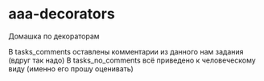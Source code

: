 # aaa-decorators
Домашка по декораторам

В tasks_comments оставлены комментарии из данного нам задания (вдруг так надо)
В tasks_no_comments всё приведено к человеческому виду (именно его прошу оценивать)
